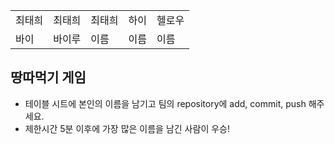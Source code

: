 <table>
      <tbody>
        <tr>
          <td>최태희</td>
          <td>최태희</td>
          <td>최태희</td>
          <td>하이</td>
          <td>헬로우</td>
        </tr>
        <tr>
          <td>바이</td>
          <td>바이루</td>
          <td>이름</td>
          <td>이름</td>
          <td>이름</td>
        </tr>
      </tbody>
</table>

## 땅따먹기 게임

- 테이블 시트에 본인의 이름을 남기고 팀의 repository에 add, commit, push 해주세요.
- 제한시간 5분 이후에 가장 많은 이름을 남긴 사람이 우승!
